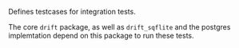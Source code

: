 Defines testcases for integration tests.

The core `drift` package, as well as `drift_sqflite` and the postgres
implemtation depend on this package to run these tests.
